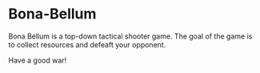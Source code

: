 Bona-Bellum
===========

Bona Bellum is a top-down tactical shooter game. The goal of the game is to collect resources and defeaft your opponent. 

Have a good war!
